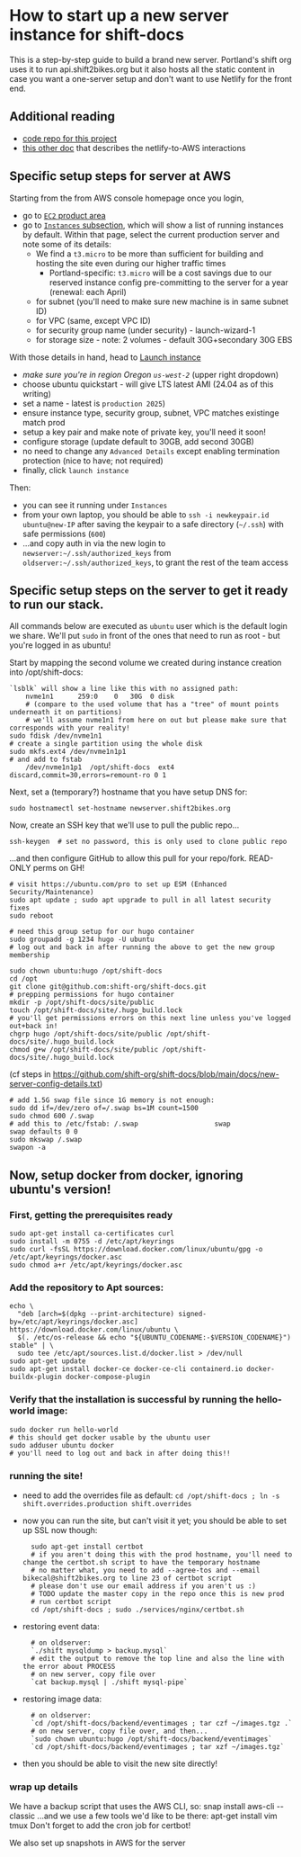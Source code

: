 # How to start up a new server instance for shift-docs


This is a step-by-step guide to build a brand new server.  Portland's shift org uses it to run api.shift2bikes.org but it also hosts all the static content in case you want a one-server setup and don't want to use Netlify for the front end.

## Additional reading

- [code repo for this project](https://github.com/shift-org/shift-docs)
- [this other doc](shift2bikes-specifics) that describes the netlify-to-AWS interactions

## Specific setup steps for server at AWS

Starting from the from AWS console homepage once you login,

- go to [`EC2` product area](https://us-west-2.console.aws.amazon.com/ec2/home?region=us-west-2#Home)
- go to [`Instances` subsection](https://us-west-2.console.aws.amazon.com/ec2/home?region=us-west-2#Instances:instanceState=running), which will show a list of running instances by default.  Within that page, select the current production server and note some of its details:
	- We find a `t3.micro` to be more than sufficient for building and hosting the site even during our higher traffic times
		- Portland-specific: `t3.micro` will be a cost savings due to our reserved instance config pre-committing to the server for a year (renewal: each April)
	- for subnet (you'll need to make sure new machine is in same subnet ID)
	- for VPC (same,  except VPC ID)
	- for security group name (under security) - launch-wizard-1
	- for storage size - note: 2 volumes - default 30G+secondary 30G EBS

With those details in hand, head to [Launch instance](https://us-west-2.console.aws.amazon.com/ec2/home?region=us-west-2#LaunchInstances)

- *make sure you're in region Oregon `us-west-2`* (upper right dropdown)
- choose ubuntu quickstart - will give LTS latest AMI (24.04 as of this writing)
- set a name - latest is `production 2025`)
- ensure instance type, security group, subnet, VPC matches existinge match prod
- setup a key pair and make note of private key, you'll need it soon!
- configure storage (update default to 30GB, add second 30GB)
- no need to change any `Advanced Details` except enabling termination protection (nice to have; not required)
- finally, click `launch instance` 

Then:

- you can see it running under `Instances`
- from your own laptop, you should be able to `ssh -i newkeypair.id ubuntu@new-IP` after saving the keypair to a safe directory (`~/.ssh`) with safe permissions (`600`)
- ...and copy auth in via the new login to `newserver:~/.ssh/authorized_keys` from `oldserver:~/.ssh/authorized_keys`,  to grant the rest of the team access

## Specific setup steps on the server to get it ready to run our stack.

All commands below are executed as `ubuntu` user which is the default login we share.  We'll put `sudo` in front of the ones that need to run as root - but you're logged in as ubuntu!

Start by mapping the second volume we created during instance creation into /opt/shift-docs:

	`lsblk` will show a line like this with no assigned path:
		nvme1n1      259:0    0   30G  0 disk
		# (compare to the used volume that has a "tree" of mount points underneath it on partitions)
		# we'll assume nvme1n1 from here on out but please make sure that corresponds with your reality!
	sudo fdisk /dev/nvme1n1
	# create a single partition using the whole disk
	sudo mkfs.ext4 /dev/nvme1n1p1
	# and add to fstab
		/dev/nvme1n1p1	/opt/shift-docs	 ext4	discard,commit=30,errors=remount-ro	0 1
	

Next, set a (temporary?) hostname that you have setup DNS for:

	sudo hostnamectl set-hostname newserver.shift2bikes.org

Now, create an SSH key that we'll use to pull the public repo...

	ssh-keygen  # set no password, this is only used to clone public repo

...and then configure GitHub to allow this pull for your repo/fork. READ-ONLY perms on GH!

	# visit https://ubuntu.com/pro to set up ESM (Enhanced Security/Maintenance)
	sudo apt update ; sudo apt upgrade to pull in all latest security fixes
	sudo reboot

	# need this group setup for our hugo container
	sudo groupadd -g 1234 hugo -U ubuntu
	# log out and back in after running the above to get the new group membership

	sudo chown ubuntu:hugo /opt/shift-docs
	cd /opt
	git clone git@github.com:shift-org/shift-docs.git
	# prepping permissions for hugo container
	mkdir -p /opt/shift-docs/site/public
	touch /opt/shift-docs/site/.hugo_build.lock
	# you'll get permissions errors on this next line unless you've logged out+back in!
	chgrp hugo /opt/shift-docs/site/public /opt/shift-docs/site/.hugo_build.lock
	chmod g+w /opt/shift-docs/site/public /opt/shift-docs/site/.hugo_build.lock



(cf steps in https://github.com/shift-org/shift-docs/blob/main/docs/new-server-config-details.txt)

	# add 1.5G swap file since 1G memory is not enough:  
	sudo dd if=/dev/zero of=/.swap bs=1M count=1500
	sudo chmod 600 /.swap
	# add this to /etc/fstab: /.swap                   swap            swap defaults 0 0
	sudo mkswap /.swap
	swapon -a


## Now, setup docker from docker, ignoring ubuntu's version!

### First, getting the prerequisites ready

	sudo apt-get install ca-certificates curl
	sudo install -m 0755 -d /etc/apt/keyrings
	sudo curl -fsSL https://download.docker.com/linux/ubuntu/gpg -o /etc/apt/keyrings/docker.asc
	sudo chmod a+r /etc/apt/keyrings/docker.asc

### Add the repository to Apt sources:

	echo \
	  "deb [arch=$(dpkg --print-architecture) signed-by=/etc/apt/keyrings/docker.asc] https://download.docker.com/linux/ubuntu \
	  $(. /etc/os-release && echo "${UBUNTU_CODENAME:-$VERSION_CODENAME}") stable" | \
	  sudo tee /etc/apt/sources.list.d/docker.list > /dev/null
	sudo apt-get update
 	sudo apt-get install docker-ce docker-ce-cli containerd.io docker-buildx-plugin docker-compose-plugin

### Verify that the installation is successful by running the hello-world image:
	sudo docker run hello-world
	# this should get docker usable by the ubuntu user
	sudo adduser ubuntu docker
	# you'll need to log out and back in after doing this!!

### running the site!

- need to add the overrides file as default: `cd /opt/shift-docs ; ln -s shift.overrides.production shift.overrides`
- now you can run the site, but can't visit it yet; you should be able to set up SSL now though:

		sudo apt-get install certbot
		# if you aren't doing this with the prod hostname, you'll need to change the certbot.sh script to have the temporary hostname
		# no matter what, you need to add --agree-tos and --email bikecal@shift2bikes.org to line 23 of certbot script 
		# please don't use our email address if you aren't us :)
		# TODO update the master copy in the repo once this is new prod
		# run certbot script
		cd /opt/shift-docs ; sudo ./services/nginx/certbot.sh

- restoring event data:

		# on oldserver:
		`./shift mysqldump > backup.mysql`
		# edit the output to remove the top line and also the line with the error about PROCESS
		# on new server, copy file over
		`cat backup.mysql | ./shift mysql-pipe`

- restoring image data:

		# on oldserver:
		`cd /opt/shift-docs/backend/eventimages ; tar czf ~/images.tgz .`
		# on new server, copy file over, and then...
		`sudo chown ubuntu:hugo /opt/shift-docs/backend/eventimages`
		`cd /opt/shift-docs/backend/eventimages ; tar xzf ~/images.tgz`

- then you should be able to visit the new site directly!

### wrap up details

We have a backup script that uses the AWS CLI, so:
		snap install aws-cli --classic
...and we use a few tools we'd like to be there:
		apt-get install vim tmux
Don't forget to add the cron job for certbot!

We also set up snapshots in AWS for the server
